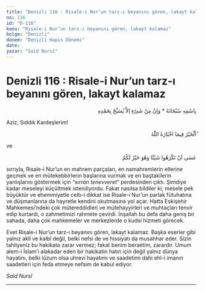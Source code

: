 ```yaml
---
title: "Denizli 116 : Risale-i Nur’un tarz-ı beyanını gören, lakayt kalamaz"
no: 116
id: "D-116"
konu: "Risale-i Nur’un tarz-ı beyanını gören, lakayt kalamaz"
bolge: "Denizli"
donem: "Denizli Hapis Dönemi"
date: 
yazar: "Said Nursî"
---
```


# Denizli 116 : Risale-i Nur’un tarz-ı beyanını gören, lakayt kalamaz

<p class="arabic" dir="rtl" title="Meal: “Subhân Allah’ın adıyla” * “Hiçbir şey yoktur ki O'nu hamd ile tesbih etmesin” [İsrâ 17:44]">بِاسْمِهِ سُبْحَانَهُ * وَاِنْ مِنْ شَىْءٍ اِلاَّ يُسَبِّحُ بِحَمْدِهِ</p>

Aziz, Sıddık Kardeşlerim!

<p class="arabic" dir="rtl" title="Meal: “Hayr, Allah’ın takdir ettiğindedir.”">ُاَلْخَيْرُ فِيمَا اخْتَارَهُ اللّٰهُ</p>

ve

<p class="arabic" dir="rtl" title="Meal: “Olur ki, bir şey sizin için hayırlı iken, siz onu hoş görmezsiniz.” [Bakara Sûresi, 2:216]">عَسٰى‮ ‬اَنْ‮ ‬تَكْرَهُوا‮ ‬شَيْئًا‮ ‬وَهُوَ‮ ‬خَيْرٌ‮ ‬لَكُمْ</p>

sırrıyla, Risale-i Nur’un en mahrem parçaları, en namahremlerin ellerine geçmek ve en mütekebbirlerin başlarına vurmak ve en baştakilerin yanlışlarını göstermek için “*sırran tenevveret*” perdesinden çıktı. Şimdiye kadar meseleyi küçültmek isteniliyordu. Fakat nasılsa bildiler ki; mesele pek büyüktür ve ehemmiyetle celb-i dikkat ise Risale-i Nur’un parlak fütuhatına ve düşmanlarına da hayretle kendini okutmasına yol açar. Hatta Eskişehir Mahkemesi’ndeki çok mütereddidleri ve mütehayyirleri ve muhtaçları tenvir edip kurtardı, o zahmetimizi rahmete çevirdi. İnşallah bu defa daha geniş bir sahada, daha çok mahkemeler ve merkezlerde o kudsi hizmeti görecek.

Evet Risale-i Nur’un tarz-ı beyanını gören, lakayt kalamaz. Başka eserler gibi yalnız aklî ve kalbî değil, belki nefsi de ve hissiyatı da musahhar eder. Sizin tahliyeniz bu hakikata zarar vermez; fakat benim beraetim, zarardır. Umum alem-i İslam’ı alakadar eden bir hakikatin hatırı için değil yalnız dünya hayatını, belki lüzum olsa uhrevi hayatımı ve saadetimi dahi ehl-i imanın saadetleri için feda etmeye nefsim de kabul ediyor.

*Said Nursî*

***
